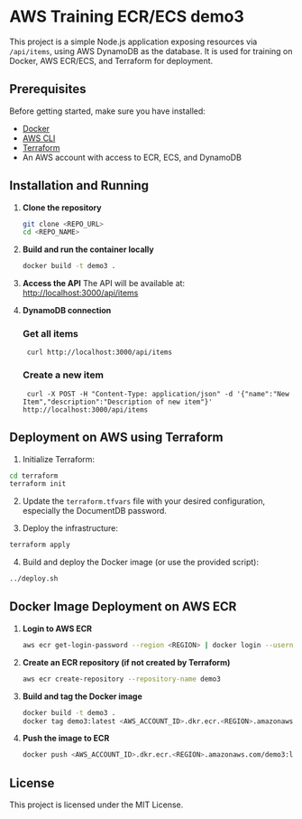 # AWS Training ECR/ECS demo3

This project is a simple Node.js application exposing resources via `/api/items`, using AWS DynamoDB as the database. It is used for training on Docker, AWS ECR/ECS, and Terraform for deployment.

## Prerequisites

Before getting started, make sure you have installed:

- [Docker](https://www.docker.com/get-started)
- [AWS CLI](https://aws.amazon.com/cli/)
- [Terraform](https://www.terraform.io/downloads)
- An AWS account with access to ECR, ECS, and DynamoDB

## Installation and Running

1. **Clone the repository**
   ```sh
   git clone <REPO_URL>
   cd <REPO_NAME>
   ```

2. **Build and run the container locally**
   ```sh
   docker build -t demo3 .
   ```

3. **Access the API**
   The API will be available at: [http://localhost:3000/api/items](http://localhost:3000/api/items)

4. **DynamoDB connection**
    ### Get all items
        curl http://localhost:3000/api/items

    ### Create a new item
        curl -X POST -H "Content-Type: application/json" -d '{"name":"New Item","description":"Description of new item"}' http://localhost:3000/api/items

## Deployment on AWS using Terraform

1. Initialize Terraform:

```bash
cd terraform
terraform init
```

2. Update the `terraform.tfvars` file with your desired configuration, especially the DocumentDB password.

3. Deploy the infrastructure:

```bash
terraform apply
```

4. Build and deploy the Docker image (or use the provided script):

```bash
../deploy.sh
```
## Docker Image Deployment on AWS ECR

1. **Login to AWS ECR**
   ```sh
   aws ecr get-login-password --region <REGION> | docker login --username AWS --password-stdin <AWS_ACCOUNT_ID>.dkr.ecr.<REGION>.amazonaws.com
   ```

2. **Create an ECR repository (if not created by Terraform)**
   ```sh
   aws ecr create-repository --repository-name demo3
   ```

3. **Build and tag the Docker image**
   ```sh
   docker build -t demo3 .
   docker tag demo3:latest <AWS_ACCOUNT_ID>.dkr.ecr.<REGION>.amazonaws.com/demo3:latest
   ```

4. **Push the image to ECR**
   ```sh
   docker push <AWS_ACCOUNT_ID>.dkr.ecr.<REGION>.amazonaws.com/demo3:latest
   ```

## License

This project is licensed under the MIT License.
